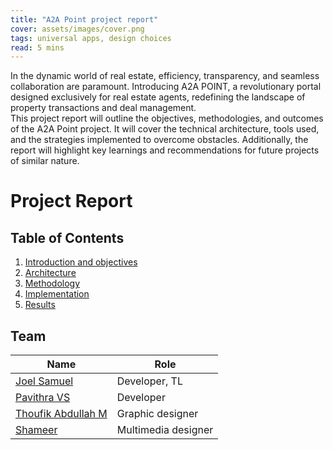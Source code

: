 ```yaml
---
title: "A2A Point project report"
cover: assets/images/cover.png
tags: universal apps, design choices
read: 5 mins
---
```


In the dynamic world of real estate, efficiency, transparency, and seamless collaboration are paramount. Introducing A2A POINT, a revolutionary portal designed exclusively for real estate agents, redefining the landscape of property transactions and deal management. <br />
This project report will outline the objectives, methodologies, and outcomes of the A2A Point project. It will cover the technical architecture, tools used, and the strategies implemented to overcome obstacles. Additionally, the report will highlight key learnings and recommendations for future projects of similar nature.

# Project Report

## Table of Contents
1. [Introduction and objectives](./intro.md)
2. [Architecture](./architecture.md)
3. [Methodology](./methodology/README.md)
4. [Implementation](./implementation.md)
5. [Results](./results.md)

## Team
| Name                                                           | Role                |
| -------------------------------------------------------------- | ------------------- |
| [Joel Samuel](https://joelsamuel.me)                           | Developer, TL       |
| [Pavithra VS](https://pavithra.tech)                           | Developer           |
| [Thoufik Abdullah M](https://www.behance.net/thoufik_abdullah) | Graphic designer    |
| [Shameer](https://www.linkedin.com/in/shameer-k-90457b186/)    | Multimedia designer |